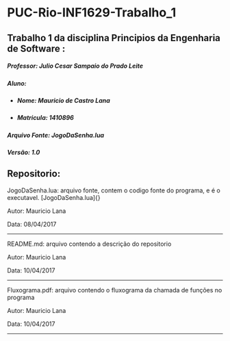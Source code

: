 # PUC-Rio-INF1629-Trabalho_1

## Trabalho 1 da disciplina Principios da Engenharia de Software : 

##### Professor: Julio Cesar Sampaio do Prado Leite

##### Aluno: 
- ##### Nome: Mauricio de Castro Lana
- ##### Matricula: 1410896

##### Arquivo Fonte: JogoDaSenha.lua

##### Versão: 1.0


## Repositorio: 

JogoDaSenha.lua: arquivo fonte, contem o codigo fonte do programa, e é o executavel. [JogoDaSenha.lua]{}

Autor: Mauricio Lana

Data: 08/04/2017

 -------------------
 
README.md: arquivo contendo a descrição do repositorio

Autor: Mauricio Lana

Data: 10/04/2017

 -------------------
 
Fluxograma.pdf: arquivo contendo o fluxograma da chamada de funções no programa

Autor: Mauricio Lana

Data: 10/04/2017

 -------------------
